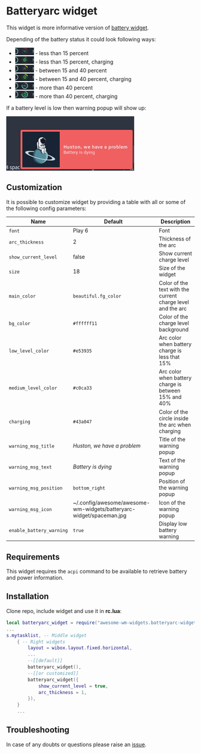 # Batteryarc widget

This widget is more informative version of [battery widget](https://github.com/streetturtle/awesome-wm-widgets/tree/master/battery-widget).

Depending of the battery status it could look following ways:

 - ![10_d](./10_d.png) - less than 15 percent
 - ![10_c](./10_c.png) - less than 15 percent, charging
 - ![20_d](./20_d.png) - between 15 and 40 percent
 - ![20_c](./20_c.png) - between 15 and 40 percent, charging
 - ![80_d](./80_d.png) - more than 40 percent
 - ![80_c](./80_c.png) - more than 40 percent, charging

If a battery level is low then warning popup will show up:

![warning](./warning.png)

## Customization

It is possible to customize widget by providing a table with all or some of the following config parameters:

| Name                     | Default                                                             | Description                                                 |
|--------------------------|---------------------------------------------------------------------|-------------------------------------------------------------|
| `font`                   | Play 6                                                              | Font                                                        |
| `arc_thickness`          | 2                                                                   | Thickness of the arc                                        |
| `show_current_level`     | false                                                               | Show current charge level                                   |
| `size`                   | 18                                                                  | Size of the widget                                          |
| `main_color`             | `beautiful.fg_color`                                                | Color of the text with the current charge level and the arc |
| `bg_color`               | `#ffffff11`                                                         | Color of the charge level background                        |
| `low_level_color`        | `#e53935`                                                           | Arc color when battery charge is less that 15%              |
| `medium_level_color`     | `#c0ca33`                                                           | Arc color when battery charge is between 15% and 40%        |
| `charging`               | `#43a047`                                                           | Color of the circle inside the arc when charging            |
| `warning_msg_title`      | _Huston, we have a problem_                                         | Title of the warning popup                                  |
| `warning_msg_text`       | _Battery is dying_                                                  | Text of the warning popup                                   |
| `warning_msg_position`   | `bottom_right`                                                      | Position of the warning popup                               |
| `warning_msg_icon`       | ~/.config/awesome/awesome-wm-widgets/batteryarc-widget/spaceman.jpg | Icon of the warning popup                                   |
| `enable_battery_warning` | `true`                                                              | Display low battery warning                                 |

## Requirements

This widget requires the `acpi` command to be available to retrieve battery and
power information.

## Installation

Clone repo, include widget and use it in **rc.lua**:

```lua
local batteryarc_widget = require("awesome-wm-widgets.batteryarc-widget.batteryarc")
...
s.mytasklist, -- Middle widget
	{ -- Right widgets
    	layout = wibox.layout.fixed.horizontal,
		...
        --[[default]]
		batteryarc_widget(),		
        --[[or customized]]
        batteryarc_widget({
            show_current_level = true,
            arc_thickness = 1,
        }),
	}
	...
```

## Troubleshooting

In case of any doubts or questions please raise an [issue](https://github.com/streetturtle/awesome-wm-widgets/issues/new).
